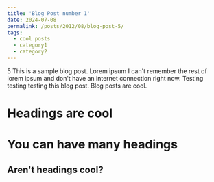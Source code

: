 ```yaml
---
title: 'Blog Post number 1'
date: 2024-07-08
permalink: /posts/2012/08/blog-post-5/
tags:
  - cool posts
  - category1
  - category2
---
```


5 This is a sample blog post. Lorem ipsum I can't remember the rest of lorem ipsum and don't have an internet connection right now. Testing testing testing this blog post. Blog posts are cool.

Headings are cool
======

You can have many headings
======

Aren't headings cool?
------